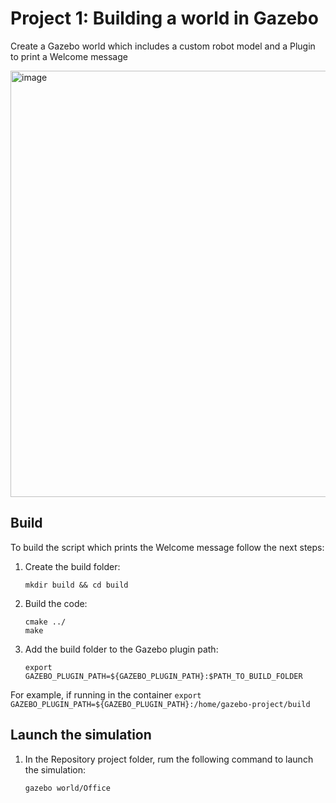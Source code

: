 # Project 1: Building a world in Gazebo
Create a Gazebo world which includes a custom robot model and a Plugin to print a Welcome message

<img width="682" alt="image" src="https://github.com/huuanhhuynguyen/RoboND-Build-My-World/assets/49252525/26dbd01a-d56a-48cc-b8b6-8fc08dc89565">

## Build
To build the script which prints the Welcome message follow the next steps:

1. Create the build folder:
    ```
    mkdir build && cd build
    ```
2. Build the code:
    ```
    cmake ../
    make
    ```
3. Add the build folder to the Gazebo plugin path:
    ```
    export GAZEBO_PLUGIN_PATH=${GAZEBO_PLUGIN_PATH}:$PATH_TO_BUILD_FOLDER
    ```
For example, if running in the container `export GAZEBO_PLUGIN_PATH=${GAZEBO_PLUGIN_PATH}:/home/gazebo-project/build`

## Launch the simulation
1. In the Repository project folder, rum the following command to launch the simulation:
    ```
    gazebo world/Office
    ```